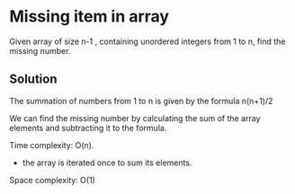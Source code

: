 # Missing item in array
Given array of size n-1 , containing unordered integers from 1 to n, find the missing number.

## Solution
The summation of numbers from 1 to n is given by the formula n(n+1)/2

We can find the missing number by calculating the sum of the array elements and subtracting it to the formula.

Time complexity: O(n).
- the array is iterated once to sum its elements.

Space complexity: O(1)
